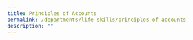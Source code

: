 ```yaml
---
title: Principles of Accounts
permalink: /departments/life-skills/principles-of-accounts
description: ""
---
```


